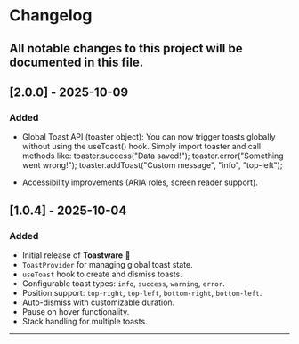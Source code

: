 # Changelog

All notable changes to this project will be documented in this file.
---


## [2.0.0] - 2025-10-09

### Added
* Global Toast API (toaster object):
You can now trigger toasts globally without using the useToast() hook.
Simply import toaster and call methods like:
toaster.success("Data saved!");
toaster.error("Something went wrong!");
toaster.addToast("Custom message", "info", "top-left");

* Accessibility improvements (ARIA roles, screen reader support).



## [1.0.4] - 2025-10-04

### Added

* Initial release of **Toastware** 🎉
* `ToastProvider` for managing global toast state.
* `useToast` hook to create and dismiss toasts.
* Configurable toast types: `info`, `success`, `warning`, `error`.
* Position support: `top-right`, `top-left`, `bottom-right`, `bottom-left`.
* Auto-dismiss with customizable duration.
* Pause on hover functionality.
* Stack handling for multiple toasts.

---


